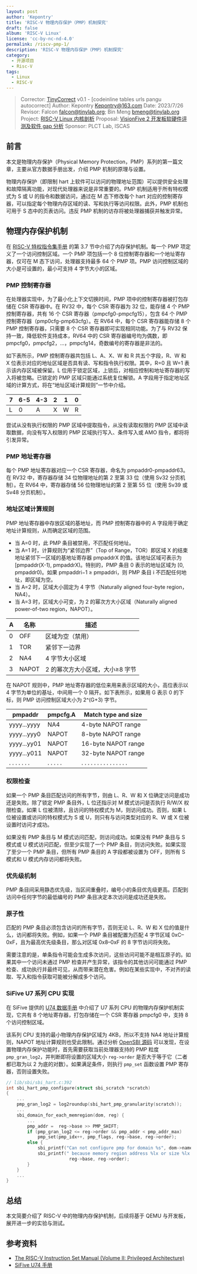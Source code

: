 ```yaml
---
layout: post
author: 'Kepontry'
title: 'RISC-V 物理内存保护（PMP）机制探究'
draft: false
album: 'RISC-V Linux'
license: 'cc-by-nc-nd-4.0'
permalink: /riscv-pmp-1/
description: 'RISC-V 物理内存保护（PMP）机制探究'
category:
  - 开源项目
  - Risc-V
tags:
  - Linux
  - RISC-V
---
```


> Corrector: [TinyCorrect](https://gitee.com/tinylab/tinycorrect) v0.1 - [codeinline tables urls pangu autocorrect]
> Author:    Kepontry <Kepontry@163.com>
> Date:      2023/7/26
> Revisor:   Falcon <falcon@tinylab.org>; Bin Meng <bmeng@tinylab.org>
> Project:   [RISC-V Linux 内核剖析](https://gitee.com/tinylab/riscv-linux)
> Proposal:  [VisionFive 2 开发板软硬件评测及软件 gap 分析](https://gitee.com/tinylab/riscv-linux/issues/I64ESM)
> Sponsor:   PLCT Lab, ISCAS


## 前言

本文是物理内存保护（Physical Memory Protection，PMP）系列的第一篇文章，主要从官方数据手册出发，介绍 PMP 机制的原理与设置。

物理内存保护（即限制 hart 上软件可以访问的物理地址范围）可以提供安全处理和故障隔离功能，对现代处理器来说是非常重要的。PMP 机制适用于所有特权模式为 S 或 U 的指令和数据访问，通过在 M 态下修改每个 hart 对应的控制寄存器，可以指定每个物理内存区域的读、写和执行等访问权限。此外，PMP 机制也可用于 S 态中的页表访问。违反 PMP 机制的访存将被处理器捕获并触发异常。

## 物理内存保护机制

在 [RISC-V 特权指令集手册][001] 的第 3.7 节中介绍了内存保护机制。每一个 PMP 项定义了一个访问控制区域。一个 PMP 项包括一个 8 位控制寄存器和一个地址寄存器，仅可在 M 态下访问，处理器支持最多 64 个 PMP 项。PMP 访问控制区域的大小是可设置的，最小可支持 4 字节大小的区域。

### PMP 控制寄存器

在处理器实现中，为了最小化上下文切换时间，PMP 项中的控制寄存器被打包存储在 CSR 寄存器中。在 RV32 中，每个 CSR 寄存器为 32 位，能存储 4 个 PMP 控制寄存器，共有 16 个 CSR 寄存器（pmpcfg0-pmpcfg15），包含 64 个 PMP 控制寄存器（pmp0cfg-pmp63cfg）。在 RV64 中，每个 CSR 寄存器能存储 8 个 PMP 控制寄存器，只需要 8 个 CSR 寄存器即可实现相同功能。为了与 RV32 保持一致，降低软件支持成本，RV64 中的 CSR 寄存器编号均为偶数，即 pmpcfg0，pmpcfg2，...，pmpcfg14，奇数编号的寄存器是非法的。

如下表所示，PMP 控制寄存器共包括 L、A、X、W 和 R 共五个字段，R、W 和 X 位表示对应的地址区域是否具有读、写和指令执行权限。其中，R=0 且 W=1 表示该内存区域被保留。L 位用于锁定区域，上锁后，对相应控制和地址寄存器的写入将被忽略。已锁定的 PMP 区域只能通过系统复位解锁。A 字段用于指定地址区域的计算方式，将在“地址区域计算规则”一节中介绍。

| 7 | 6-5 | 4-3 | 2 | 1 | 0 |
|---|-----|-----|---|---|---|
| L | 0   | A   | X | W | R |

尝试从没有执行权限的 PMP 区域中提取指令，从没有读取权限的 PMP 区域中读取数据，向没有写入权限的 PMP 区域执行写入、条件写入或 AMO 指令，都将将引发异常。

### PMP 地址寄存器

每个 PMP 地址寄存器对应一个 CSR 寄存器，命名为 pmpaddr0-pmpaddr63。在 RV32 中，寄存器存储 34 位物理地址的第 2 至第 33 位（使用 Sv32 分页机制）。在 RV64 中，寄存器存储 56 位物理地址的第 2 至第 55 位（使用 Sv39 或 Sv48 分页机制）。

### 地址区域计算规则

PMP 地址寄存器中存放区域的基地址，而 PMP 控制寄存器中的 A 字段用于确定地址计算规则，从而确定区域的范围。

* 当 A=0 时，此 PMP 条目被禁用，不匹配任何地址。
* 当 A=1 时，计算规则为“紧邻边界”（Top of Range，TOR）即区域 X 的结束地址紧邻下一区域的基地址寄存器 pmpaddrX 的值。该地址区域可表示为 [pmpaddr(X-1), pmpaddrX)。特别的，PMP 条目 0 表示的地址区域为 [0, pmpaddr0)。如果 pmpaddri−1 ≥ pmpaddri，则 PMP 条目 i 不匹配任何地址，即区域为空。
* 当 A=2 时，区域大小固定为 4 字节（Naturally aligned four-byte region，NA4）。
* 当 A=3 时，区域大小可变，为 2 的幂次方大小区域（Naturally aligned power-of-two region，NAPOT）。

| A | 名称  | 描述                           |
|---|-------|------------------------------|
| 0 | OFF   | 区域为空（禁用）                 |
| 1 | TOR   | 紧邻下一边界                   |
| 2 | NA4   | 4 字节大小区域                 |
| 3 | NAPOT | 2 的幂次方大小区域，大小≥8 字节 |

在 NAPOT 规则中，PMP 地址寄存器的低位来用来表示区域的大小，高位表示以 4 字节为单位的基址，中间用一个 0 隔开。如下表所示，如果用 G 表示 0 的下标，则 PMP 访问控制区域大小为 2^(G+3) 字节。

| pmpaddr       | pmpcfg.A  | Match type and size           |
|---------------|-----------|-------------------------------|
| yyyy...yyyy   | NA4       | 4-byte NAPOT range            |
| yyyy...yyy0   | NAPOT     | 8-byte NAPOT range            |
| yyyy...yy01   | NAPOT     | 16-byte NAPOT range           |
| yyyy...y011   | NAPOT     | 32-byte NAPOT range           |
| . . . . . . . | . . . . . | . . . . . . . . . . . . . . . |

### 权限检查

如果一个 PMP 条目匹配访问的所有字节，则由 L、R、W 和 X 位确定访问是成功还是失败。除了锁定 PMP 条目外，L 位还指示对 M 模式访问是否执行 R/W/X 权限检查。如果 L 位被清除，且访问的特权模式为 M，则访问成功。否则，如果 L 位被设置或访问的特权模式为 S 或 U，则只有与访问类型对应的 R、W 或 X 位被设置时访问才成功。

如果没有 PMP 条目与 M 模式访问匹配，则访问成功。如果没有 PMP 条目与 S 模式或 U 模式访问匹配，但至少实现了一个 PMP 条目，则访问失败。如果实现了至少一个 PMP 条目，但所有 PMP 条目的 A 字段都被设置为 OFF，则所有 S 模式和 U 模式内存访问都将失败。

### 优先级机制

PMP 条目间采用静态优先级，当区间重叠时，编号小的条目优先级更高。匹配到访问中任何字节的最低编号的 PMP 条目决定本次访问是成功还是失败。

### 原子性

匹配的 PMP 条目必须包含访问的所有字节，否则无论 L、R、W 和 X 位的值是什么，访问都将失败。例如，如果一个 PMP 条目被配置为匹配 4 字节区域 0xC–0xF，且为最高优先级条目，那么对区域 0x8–0xF 的 8 字节访问将失败。

需要注意的是，单条指令可能会生成多次访问，这些访问可能不是相互原子的。如果其中一个访问未通过 PMP 检查并产生异常，该指令的其他访问可能通过 PMP 检查、成功执行并最终可见，从而带来潜在危害。例如在某些实现中，不对齐的读取、写入和指令获取可能被分解成多个访问。

### SiFive U7 系列 CPU 实现

在 SiFive 提供的 [U74 数据手册][002] 中介绍了 U7 系列 CPU 的物理内存保护机制实现，它共有 8 个地址寄存器，打包存储在一个 CSR 寄存器 pmpcfg0 中，支持 8 个访问控制区域。

该系列 CPU 支持的最小物理内存保护区域为 4KB，所以不支持 NA4 地址计算规则，NAPOT 地址计算规则也受此限制。通过分析 [OpenSBI 源码][003] 可以发现，在设置物理内存保护功能时，首先需要获取当前处理器支持的 PMP 粒度 `pmp_gran_log2`，并判断即将设置的区域大小 `reg->order` 是否大于等于它（二者都已取为以 2 为底的对数）。如果满足条件，则执行 `pmp_set` 函数设置 PMP 寄存器，否则设置失败。

```C
// lib/sbi/sbi_hart.c:392
int sbi_hart_pmp_configure(struct sbi_scratch *scratch)
{
    ...
    pmp_gran_log2 = log2roundup(sbi_hart_pmp_granularity(scratch));
    ...
    sbi_domain_for_each_memregion(dom, reg) {
        ...
        pmp_addr =  reg->base >> PMP_SHIFT;
        if (pmp_gran_log2 <= reg->order && pmp_addr < pmp_addr_max)
            pmp_set(pmp_idx++, pmp_flags, reg->base, reg->order);
        else {
            sbi_printf("Can not configure pmp for domain %s", dom->name);
            sbi_printf(" because memory region address %lx or size %lx is not in range\n",
                        reg->base, reg->order);
        }
    }
    ...
}
```

## 总结

本文简要介绍了 RISC-V 中的物理内存保护机制，后续将基于 QEMU 与开发板，展开进一步的实验与测试。

## 参考资料

- [The RISC-V Instruction Set Manual (Volume II: Privileged Architecture)][001]
- [SiFive U74 手册][002]

[001]: https://github.com/riscv/riscv-isa-manual/releases/download/Priv-v1.12/riscv-privileged-20211203.pdf
[002]: https://starfivetech.com/uploads/u74_core_complex_manual_21G1.pdf
[003]: https://github.com/riscv-software-src/opensbi/
